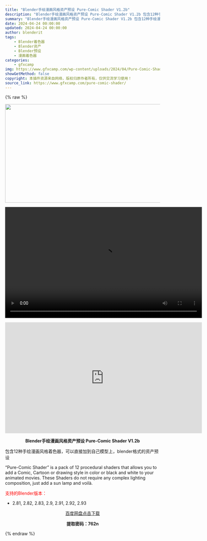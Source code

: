 ```yaml
---
title: "Blender手绘漫画风格资产预设 Pure-Comic Shader V1.2b"
description: "Blender手绘漫画风格资产预设 Pure-Comic Shader V1.2b 包含12种手绘漫画风格着色器，可以直接加到自己模型上，blender格式的资产预设 “Pure-Comi..."
summary: "Blender手绘漫画风格资产预设 Pure-Comic Shader V1.2b 包含12种手绘漫画风格着色器，可以直接加到自己模型上，blender格式的资产预设 “Pure-Comi..."
date: 2024-04-24 00:00:00
updated: 2024-04-24 00:00:00
author: blenderit
tags: 
    - Blender着色器
    - Blender资产
    - Blender预设
    - 漫画着色器
categories:
    - gfxcamp
img: https://www.gfxcamp.com/wp-content/uploads/2024/04/Pure-Comic-Shader.jpg
showGetMethod: false
copyright: 本插件资源来自网络，版权归原作者所有，仅供交流学习使用！
source_link: https://www.gfxcamp.com/pure-comic-shader/
---
```


{% raw %}
<div><p><img decoding="async" class="aligncenter size-full wp-image-121029" src="https://www.gfxcamp.com/wp-content/uploads/2024/04/Pure-Comic-Shader.jpg" data-src="https://www.gfxcamp.com/wp-content/uploads/2024/04/Pure-Comic-Shader.jpg" alt="" width="640" height="320" data-srcset="https://www.gfxcamp.com/wp-content/uploads/2024/04/Pure-Comic-Shader.jpg 640w, https://www.gfxcamp.com/wp-content/uploads/2024/04/Pure-Comic-Shader-150x75.jpg 150w" data-sizes="(max-width: 640px) 100vw, 640px"><br>
</p><center><div style="width: 640px;" class="wp-video"><!--[if lt IE 9]><script>document.createElement('video');</script><![endif]-->
<video class="wp-video-shortcode" id="video-121033-1" width="640" height="360" preload="true" controls="controls"><source type="video/mp4" src="http://cloud.video.taobao.com/play/u/null/p/1/e/6/t/1/459583998738.mp4?_=1"></source><a href="http://cloud.video.taobao.com/play/u/null/p/1/e/6/t/1/459583998738.mp4">http://cloud.video.taobao.com/play/u/null/p/1/e/6/t/1/459583998738.mp4</a></video></div></center><p style="text-align: center;"><iframe loading="lazy" src="https://player.youku.com/embed/XNjM5MDg4NzQ0NA==" width="640" height="360" frameborder="0" allowfullscreen="allowfullscreen"></iframe></p><p style="text-align: center;"><strong>Blender手绘漫画风格资产预设 Pure-Comic Shader V1.2b</strong></p><p>包含12种手绘漫画风格着色器，可以直接加到自己模型上，blender格式的资产预设</p><p>“Pure-Comic Shader” is a pack of 12 procedural shaders that allows you to add a Comic, Cartoon or drawing style in color or black and white to your animated movies. These Shaders do not require any complex lighting composition, just add a sun lamp and voilà.</p><p style="text-align: left;"><span style="color: #ff0000;">支持的Blender版本：</span></p><ul>
<li style="text-align: left;">2.81, 2.82, 2.83, 2.9, 2.91, 2.92, 2.93</li>
</ul><p style="text-align: center;"><a class="maxbutton-3 maxbutton maxbutton-baidu" target="_blank" rel="noopener" href="https://pan.baidu.com/s/1BnnlR-lqokuYCmTrBe6bdg?pwd=762n"><span class="mb-text">百度网盘点击下载</span></a></p><p style="text-align: center;"><strong>提取密码：762n</strong></p></div>
<div style="display: none">gfxcamp</div>
{% endraw %}